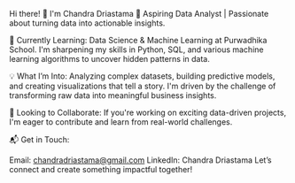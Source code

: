 Hi there! 👋 I'm Chandra Driastama
🚀 Aspiring Data Analyst | Passionate about turning data into actionable insights.

🌱 Currently Learning: Data Science & Machine Learning at Purwadhika School. I'm sharpening my skills in Python, SQL, and various machine learning algorithms to uncover hidden patterns in data.

💡 What I’m Into: Analyzing complex datasets, building predictive models, and creating visualizations that tell a story. I'm driven by the challenge of transforming raw data into meaningful business insights.

🤝 Looking to Collaborate: If you're working on exciting data-driven projects, I'm eager to contribute and learn from real-world challenges.

📬 Get in Touch:

Email: chandradriastama@gmail.com
LinkedIn: Chandra Driastama
Let’s connect and create something impactful together!


<!---
chandra879012/chandra879012 is a ✨ special ✨ repository because its `README.md` (this file) appears on your GitHub profile.
You can click the Preview link to take a look at your changes.
--->
